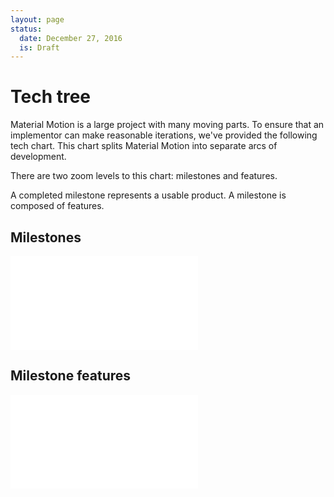 ```yaml
---
layout: page
status:
  date: December 27, 2016
  is: Draft
---
```


# Tech tree

Material Motion is a large project with many moving parts. To ensure that an implementor can make
reasonable iterations, we've provided the following tech chart. This chart splits Material Motion
into separate arcs of development.

There are two zoom levels to this chart: milestones and features.

A completed milestone represents a usable product. A milestone is composed of features.

## Milestones

<embed src="{{ site.url }}/assets/tech-tree-milestones.svg" type="image/svg+xml" />

## Milestone features

<embed src="{{ site.url }}/assets/tech-tree-features.svg" type="image/svg+xml" />
